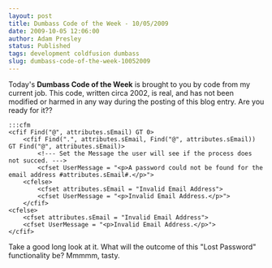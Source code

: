 ```yaml
---
layout: post
title: Dumbass Code of the Week - 10/05/2009
date: 2009-10-05 12:06:00
author: Adam Presley
status: Published
tags: development coldfusion dumbass
slug: dumbass-code-of-the-week-10052009
---
```


Today's **Dumbass Code of the Week** is brought to you by code from my
current job. This code, written circa 2002, is real, and has not been
modified or harmed in any way during the posting of this blog entry. Are
you ready for it??  

	:::cfm
	<cfif Find("@", attributes.sEmail) GT 0>
		<cfif Find(".", attributes.sEmail, Find("@", attributes.sEmail)) GT Find("@", attributes.sEmail)>
			<!--- Set the Message the user will see if the process does not succed. --->
			<cfset UserMessage = "<p>A password could not be found for the email address #attributes.sEmail#.</p>">
		<cfelse>
			<cfset attributes.sEmail = "Invalid Email Address">
			<cfset UserMessage = "<p>Invalid Email Address.</p>">
		</cfif>
	<cfelse>
		<cfset attributes.sEmail = "Invalid Email Address">
		<cfset UserMessage = "<p>Invalid Email Address.</p>">
	</cfif>

Take a good long look at it. What will the outcome of this "Lost
Password" functionality be? Mmmmm, tasty.
